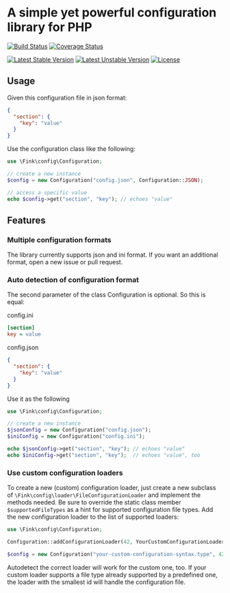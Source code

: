 # A simple yet powerful configuration library for PHP

[![Build Status](https://travis-ci.org/jannisfink/config.svg?branch=master)](https://travis-ci.org/jannisfink/config) [![Coverage Status](https://coveralls.io/repos/github/jannisfink/config/badge.svg?branch=master)](https://coveralls.io/github/jannisfink/config?branch=master)

[![Latest Stable Version](https://poser.pugx.org/fink/config/v/stable)](https://packagist.org/packages/fink/config) [![Latest Unstable Version](https://poser.pugx.org/fink/config/v/unstable)](https://packagist.org/packages/fink/config) [![License](https://poser.pugx.org/fink/config/license)](https://packagist.org/packages/fink/config)

## Usage

Given this configuration file in json format:

```json
{
  "section": {
    "key": "value"
  }
}
```

Use the configuration class like the following:

```php
use \Fink\config\Configuration;

// create a new instance
$config = new Configuration("config.json", Configuration::JSON);

// access a specific value
echo $config->get("section", "key"); // echoes "value"
```

## Features

### Multiple configuration formats

The library currently supports json and ini format. If you want an additional format, open a new issue or pull request.

### Auto detection of configuration format

The second parameter of the class Configuration is optional. So this is equal:

config.ini
```ini
[section]
key = value
```

config.json
```json
{
  "section": {
    "key": "value"
  }
}
```

Use it as the following
```php
use \Fink\config\Configuration;

// create a new instance
$jsonConfig = new Configuration("config.json");
$iniConfig = new Configuration("config.ini");

echo $jsonConfig->get("section", "key"); // echoes "value"
echo $iniConfig->get("section", "key");  // echoes "value", too
```

### Use custom configuration loaders


To create a new (custom) configuration loader, just create a new subclass of `\Fink\config\loader\FileConfigurationLoader` and implement the methods needed. Be sure to override the static class member `$supportedFileTypes` as a hint for supported configuration file types.
Add the new configuration loader to the list of supported loaders:

```php
use \Fink\config\Configuration;

Configuration::addConfigurationLoader(42, YourCustomConfigurationLoader::class);

$config = new Configuration("your-custom-configuration-syntax.type", 42);
```

 Autodetect the correct loader will work for the custom one, too. If your custom loader supports a file type already supported by a predefined one, the loader with the smallest id will handle the configuration file.
